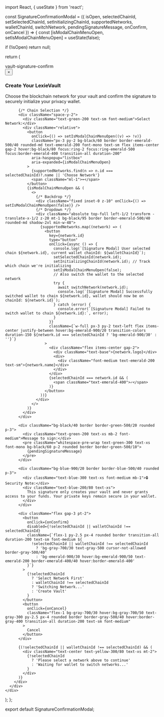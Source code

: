 import React, { useState } from 'react';

const SignatureConfirmationModal = ({
  isOpen,
  selectedChainId,
  setSelectedChainId,
  setInitializingChainId,
  supportedNetworks,
  walletChainId,
  switchNetwork,
  pendingSignatureMessage,
  onConfirm,
  onCancel
}) => {
  const [isModalChainMenuOpen, setIsModalChainMenuOpen] = useState(false);

  if (!isOpen) return null;

  return (
    <div className="fixed inset-0 bg-black/60 backdrop-blur-[1px] flex items-center justify-center z-50 p-4 font-mono">
      <div className="bg-gray-900 border border-gray-700 rounded-lg shadow-2xl max-w-md w-full overflow-hidden scrollbar-none">
        <div className="flex items-center justify-between px-4 py-3 border-b border-gray-700 bg-gray-800">
          <div className="flex items-center gap-3">
            <span className="text-sm tracking-wide text-gray-400">vault-signature-confirm</span>
          </div>
          <button
            onClick={onCancel}
            className="text-green-400/70 hover:text-green-300 transition-colors text-lg"
            title="Cancel"
          >
            ×
          </button>
        </div>
        <div className="p-6 text-green-300 space-y-4">
          <div>
            <h3 className="text-lg font-bold text-emerald-300 mb-2">Create Your LexieVault</h3>
            <p className="text-green-400/80 text-sm">
              Choose the blockchain network for your vault and confirm the signature to securely initialize your privacy wallet.
            </p>
          </div>

          {/* Chain Selection */}
          <div className="space-y-2">
            <div className="text-green-200 text-sm font-medium">Select Network:</div>
            <div className="relative">
              <button
                onClick={() => setIsModalChainMenuOpen((v) => !v)}
                className="px-3 py-2 bg-black/60 border border-emerald-500/40 rounded-md text-emerald-200 font-mono text-sm flex items-center gap-2 hover:bg-black/80 focus:ring-2 focus:ring-emerald-500 focus:border-emerald-400 transition-all duration-200"
                aria-haspopup="listbox"
                aria-expanded={isModalChainMenuOpen}
              >
                {supportedNetworks.find(n => n.id === selectedChainId)?.name || 'Choose Network'}
                <span className="ml-1">▾</span>
              </button>
              {isModalChainMenuOpen && (
                <>
                  {/* Backdrop */}
                  <div className="fixed inset-0 z-10" onClick={() => setIsModalChainMenuOpen(false)} />
                  {/* Dropdown */}
                  <div className="absolute top-full left-1/2 transform -translate-x-1/2 z-20 mt-1 bg-black/95 border border-emerald-500/40 rounded-md shadow-2xl min-w-48">
                    {supportedNetworks.map((network) => (
                      <button
                        key={network.id}
                        type="button"
                        onClick={async () => {
                          console.log(`[Signature Modal] User selected chain ${network.id}, current wallet chainId: ${walletChainId}`);
                          setSelectedChainId(network.id);
                          setInitializingChainId(network.id); // Track which chain we're initializing
                          setIsModalChainMenuOpen(false);
                          // Also switch the wallet to the selected network
                          try {
                            await switchNetwork(network.id);
                            console.log(`[Signature Modal] Successfully switched wallet to chain ${network.id}, wallet should now be on chainId: ${network.id}`);
                          } catch (error) {
                            console.error(`[Signature Modal] Failed to switch wallet to chain ${network.id}:`, error);
                          }
                        }}
                        className={`w-full px-3 py-2 text-left flex items-center justify-between hover:bg-emerald-900/20 transition-colors duration-150 ${network.id === selectedChainId ? 'bg-emerald-900/30' : ''}`}
                      >
                        <div className="flex items-center gap-2">
                          <div className="text-base">{network.logo}</div>
                          <div>
                            <div className="font-medium text-emerald-200 text-sm">{network.name}</div>
                          </div>
                        </div>
                        {selectedChainId === network.id && (
                          <span className="text-emerald-400">✓</span>
                        )}
                      </button>
                    ))}
                  </div>
                </>
              )}
            </div>
          </div>

          <div className="bg-black/40 border border-green-500/20 rounded p-3">
            <div className="text-green-200 text-xs mb-2 font-medium">Message to sign:</div>
            <pre className="whitespace-pre-wrap text-green-300 text-xs font-mono bg-black/60 p-2 rounded border border-green-500/10">
              {pendingSignatureMessage}
            </pre>
          </div>

          <div className="bg-blue-900/20 border border-blue-500/40 rounded p-3">
            <div className="text-blue-300 text-xs font-medium mb-1">🔒 Security Note:</div>
            <div className="text-blue-200/80 text-xs">
              This signature only creates your vault and never grants access to your funds. Your private keys remain secure in your wallet.
            </div>
          </div>

          <div className="flex gap-3 pt-2">
            <button
              onClick={onConfirm}
              disabled={!selectedChainId || walletChainId !== selectedChainId}
              className={`flex-1 py-2.5 px-4 rounded border transition-all duration-200 text-sm font-medium ${
                !selectedChainId || walletChainId !== selectedChainId
                  ? 'bg-gray-700/30 text-gray-500 cursor-not-allowed border-gray-500/40'
                  : 'bg-emerald-900/30 hover:bg-emerald-900/50 text-emerald-200 border-emerald-400/40 hover:border-emerald-400'
              }`}
            >
              {!selectedChainId
                ? 'Select Network First'
                : walletChainId !== selectedChainId
                ? 'Switching Network...'
                : 'Create Vault'
              }
            </button>
            <button
              onClick={onCancel}
              className="flex-1 bg-gray-700/30 hover:bg-gray-700/50 text-gray-300 py-2.5 px-4 rounded border border-gray-500/40 hover:border-gray-400 transition-all duration-200 text-sm font-medium"
            >
              Cancel
            </button>
          </div>

          {(!selectedChainId || walletChainId !== selectedChainId) && (
            <div className="text-center text-yellow-300/80 text-xs mt-2">
              {!selectedChainId
                ? 'Please select a network above to continue'
                : 'Waiting for wallet to switch networks...'
              }
            </div>
          )}
        </div>
      </div>
    </div>
  );
};

export default SignatureConfirmationModal;